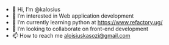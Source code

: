 - 👋 Hi, I’m @kalosius
- 👀 I’m interested in Web application development
- 🌱 I’m currently learning python at https://www.refactory.ug/
- 💞️ I’m looking to collaborate on front-end development
- 📫 How to reach me aloisiuskasozi@gmail.com

<!---
kalosius/kalosius is a ✨ special ✨ repository because its `README.md` (this file) appears on your GitHub profile.
You can click the Preview link to take a look at your changes.
--->
